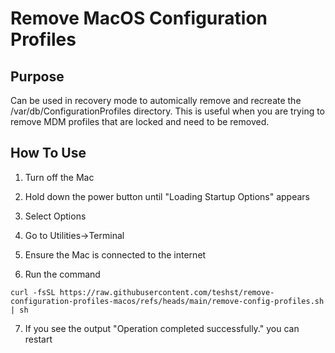 # Remove MacOS Configuration Profiles

## Purpose
Can be used in recovery mode to automically remove and recreate the /var/db/ConfigurationProfiles directory. This is useful when you are trying to remove MDM profiles that are locked and need to be removed.


## How To Use

1. Turn off the Mac

2. Hold down the power button until "Loading Startup Options" appears

3. Select Options

4. Go to Utilities->Terminal

5. Ensure the Mac is connected to the internet

6. Run the command 
```
curl -fsSL https://raw.githubusercontent.com/teshst/remove-configuration-profiles-macos/refs/heads/main/remove-config-profiles.sh | sh
```

7. If you see the output "Operation completed successfully." you can restart